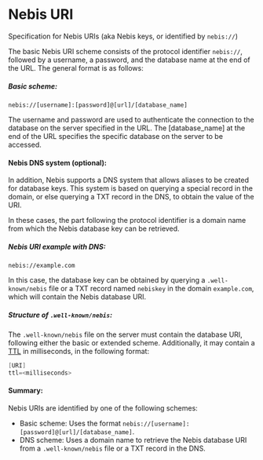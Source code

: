 # Nebis URI

Specification for Nebis URIs (aka Nebis keys, or identified by `nebis://`)

The basic Nebis URI scheme consists of the protocol identifier `nebis://`, followed by a username, a password, and the database name at the end of the URL. The general format is as follows:

##### Basic scheme:
```arduino
nebis://[username]:[password]@[url]/[database_name]
```

The username and password are used to authenticate the connection to the database on the server specified in the URL. The [database_name] at the end of the URL specifies the specific database on the server to be accessed.

#### Nebis DNS system (optional):
In addition, Nebis supports a DNS system that allows aliases to be created for database keys. This system is based on querying a special record in the domain, or else querying a TXT record in the DNS, to obtain the value of the URI.

In these cases, the part following the protocol identifier is a domain name from which the Nebis database key can be retrieved.

##### Nebis URI example with DNS:
```arduino
nebis://example.com
```

In this case, the database key can be obtained by querying a `.well-known/nebis` file or a TXT record named `nebiskey` in the domain `example.com`, which will contain the Nebis database URI.

##### Structure of `.well-known/nebis`:
The `.well-known/nebis` file on the server must contain the database URI, following either the basic or extended scheme. Additionally, it may contain a [TTL](https://en.wikipedia.org/wiki/Time_to_live) in milliseconds, in the following format:

```csharp
[URI]
ttl=<milliseconds>
```

#### Summary:
Nebis URIs are identified by one of the following schemes:

- Basic scheme: Uses the format `nebis://[username]:[password]@[url]/[database_name]`.
- DNS scheme: Uses a domain name to retrieve the Nebis database URI from a `.well-known/nebis` file or a TXT record in the DNS.
